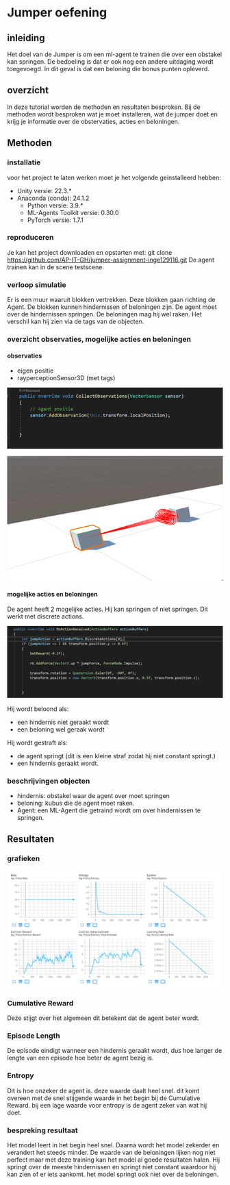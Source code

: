 # Jumper oefening
## inleiding
Het doel van de Jumper is om een ml-agent te trainen die over een obstakel kan springen. De bedoeling is dat er ook nog een andere uitdaging wordt toegevoegd. In dit geval is dat een beloning die bonus punten opleverd.
## overzicht
In deze tutorial worden de methoden en resultaten besproken.
Bij de  methoden wordt besproken wat je moet installeren, wat de jumper doet en krijg je informatie over de obstervaties, acties en beloningen.
## Methoden
### installatie
voor het project te laten werken moet je het volgende geinstalleerd hebben:
* Unity versie: 22.3.* 
* Anaconda (conda): 24.1.2
    * Python versie: 3.9.* 
    * ML-Agents Toolkit versie: 0.30.0 
    * PyTorch versie: 1.7.1
### reproduceren
Je kan het project downloaden en opstarten met:
git clone <https://github.com/AP-IT-GH/jumper-assignment-inge129116.git>
De agent trainen kan in de scene testscene.

### verloop simulatie
Er is een muur waaruit blokken vertrekken.
Deze blokken gaan richting de Agent. De blokken kunnen hindernissen of beloningen zijn.
De agent moet over de hindernissen springen.
De beloningen mag hij wel raken.
Het verschil kan hij zien via de tags van de objecten.
### overzicht observaties, mogelijke acties en beloningen
#### observaties
* eigen positie
* rayperceptionSensor3D (met tags)

![observations](https://github.com/AP-IT-GH/jumper-assignment-inge129116/blob/a3755de8e78d85abc7dab210ef3aa477d4185a81/image_observations.png)

![agent met rays](https://github.com/AP-IT-GH/jumper-assignment-inge129116/blob/main/image_agent_rays.png)

#### mogelijke acties en beloningen
De agent heeft 2 mogelijke acties. Hij kan springen of niet springen. Dit werkt met discrete actions.

![jump code](https://github.com/AP-IT-GH/jumper-assignment-inge129116/blob/a3755de8e78d85abc7dab210ef3aa477d4185a81/image_jump_discrete.png)

Hij wordt beloond als:
* een hindernis niet geraakt wordt
* een beloning wel geraak wordt

Hij wordt gestraft als:
* de agent springt (dit is een kleine straf zodat hij niet constant springt.)
* een hindernis geraakt wordt.
### beschrijvingen objecten
* hindernis: obstakel waar de agent over moet springen
* beloning: kubus die de agent moet raken.
* Agent: een ML-Agent die getraind wordt om over hindernissen te springen.

## Resultaten
### grafieken

![grafieken](https://github.com/AP-IT-GH/jumper-assignment-inge129116/blob/3fc35c366131040b947ae323281422999ee23105/grafieken.png)
### Cumulative Reward
Deze stijgt over het algemeen dit betekent dat de agent beter wordt.
### Episode Length
De episode eindigt wanneer een hindernis geraakt wordt, dus hoe langer de lengte van een episode hoe beter de agent bezig is.
### Entropy
Dit is hoe onzeker de agent is. deze waarde daalt heel snel. dit komt overeen met de snel stijgende waarde in het begin bij de Cumulative Reward. bij een lage waarde voor entropy is de agent zeker van wat hij doet.
### bespreking resultaat
Het model leert in het begin heel snel. 
Daarna wordt het model zekerder en verandert het steeds minder. 
De waarde van de beloningen lijken nog niet perfect maar met deze training kan het model al goede resultaten halen. Hij springt over de meeste hindernissen en springt niet constant waardoor hij kan zien of er iets aankomt. het model springt ook niet over de beloningen.
